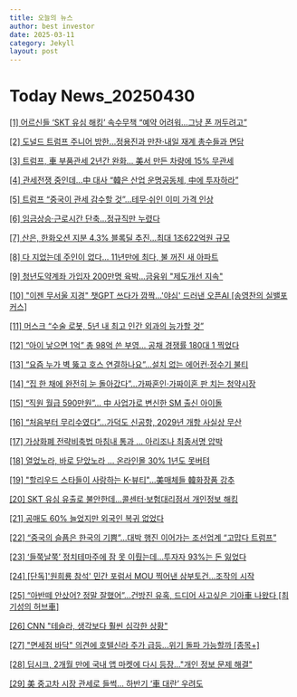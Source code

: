 ```yaml
---
title: 오늘의 뉴스
author: best investor
date: 2025-03-11
category: Jekyll
layout: post
---
```


# Today News_20250430

[[1]  어르신들 ‘SKT 유심 해킹’ 속수무책 “예약 어려워…그냥 폰 꺼두려고”](http://v.daum.net/v/20250429173504788)

[[2]  도널드 트럼프 주니어 방한…정용진과 만찬·내일 재계 총수들과 면담](http://v.daum.net/v/20250429211236233)

[[3]  트럼프, 車 부품관세 2년간 완화… 美서 만든 차량에 15% 무관세](http://v.daum.net/v/20250430033833879)

[[4]  관세전쟁 중인데...中 대사 “韓은 산업 운명공동체, 中에 투자하라”](http://v.daum.net/v/20250429113937591)

[[5]  트럼프 “중국이 관세 감수할 것”…테무·쉬인 이미 가격 인상](https://www.chosun.com/international/international_general/2025/04/30/H2HO3C7KEVHAXC26PUOB6UCUOQ/)

[[6]  임금상승·근로시간 단축…정규직만 누렸다](http://v.daum.net/v/20250429180317950)

[[7]  산은, 한화오션 지분 4.3% 블록딜 추진…최대 1조622억원 규모](https://www.investchosun.com/site/data/html_dir/2025/04/28/2025042880255.html)

[[8]  다 지었는데 주인이 없다… 11년만에 최다, 불 꺼진 새 아파트](https://www.asiae.co.kr/visual-news/article/2025042915015024811)

[[9]  청년도약계좌 가입자 200만명 육박…금융위 "제도개선 지속"](http://v.daum.net/v/20250429160222433)

[[10]  "이젠 무서울 지경" 챗GPT 쓰다가 깜짝…'야심' 드러낸 오픈AI [송영찬의 실밸포커스]](http://v.daum.net/v/20250429121903594)

[[11]  머스크 “수술 로봇, 5년 내 최고 인간 외과의 능가할 것”](http://v.daum.net/v/20250429072012481)

[[12]  “아이 낳으면 1억” 총 98억 쓴 부영… 공채 경쟁률 180대 1 찍었다](http://v.daum.net/v/20250429172156290)

[[13]  “요즘 누가 벽 뚫고 호스 연결하나요”…설치 없는 에어컨·정수기 불티](http://v.daum.net/v/20250429071500409)

[[14]  “집 한 채에 완전히 눈 돌아갔다”…가짜혼인·가짜이혼 판 치는 청약시장](http://v.daum.net/v/20250429110300231)

[[15]  “직원 월급 590만원”… 中 사업가로 변신한 SM 출신 아이돌](http://v.daum.net/v/20250429171219771)

[[16]  “처음부터 무리수였다”…가덕도 신공항, 2029년 개항 사실상 무산](http://v.daum.net/v/20250429065400069)

[[17]  가상화폐 전략비축법 마침내 통과 … 아리조나 최종서명 압박](https://www.g-enews.com/article/Global-Biz/2025/04/202504201920081458906806b77b_1)

[[18]  열었노라, 바로 닫았노라 … 온라인몰 30% 1년도 못버텨](http://v.daum.net/v/20250429172711478)

[[19]  "할리우드 스타들이 사랑하는 K-뷰티"…美매체들 韓화장품 강추](http://v.daum.net/v/20250429092217849)

[[20]  SKT 유심 유출로 불안한데…콜센터·보험대리점서 개인정보 해킹](http://v.daum.net/v/20250428120825376)

[[21]  공매도 60% 늘었지만 외국인 복귀 없었다](http://v.daum.net/v/20250428175107529)

[[22]  “중국의 슬픔은 한국의 기쁨”...대박 행진 이어가는 조선업계 “고맙다 트럼프”](http://v.daum.net/v/20250428225700208)

[[23]  ‘들쭉날쭉’ 정치테마주에 잠 못 이뤘는데…투자자 93%는 돈 잃었다](http://v.daum.net/v/20250429223004472)

[[24]  [단독]'원희룡 참석' 민간 포럼서 MOU 찍어낸 삼부토건…조작의 시작](http://v.daum.net/v/20250429060323493)

[[25]  “아반떼 안샀어? 정말 잘했어”…건방진 유혹, 드디어 사고싶은 기아車 나왔다 [최기성의 허브車]](http://v.daum.net/v/20250429071801450)

[[26]  CNN "테슬라, 생각보다 훨씬 심각한 상황"](https://www.g-enews.com/article/Global-Biz/2025/04/2025042821211191229a1f309431_1)

[[27]  "면세점 바닥" 의견에 호텔신라 주가 급등…위기 돌파 가능할까 [종목+]](http://v.daum.net/v/20250429063107765)

[[28]  딥시크, 2개월 만에 국내 앱 마켓에 다시 등장..."개인 정보 문제 해결"](https://www.aitimes.com/news/articleView.html?idxno=170024)

[[29]  美 중고차 시장 관세로 들썩… 하반기 ‘車 대란’ 우려도](http://v.daum.net/v/20250429060108370)

